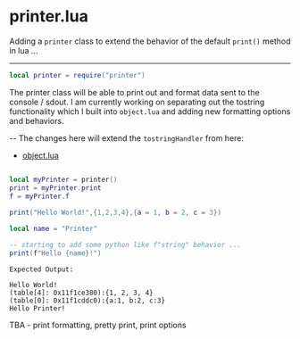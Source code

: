 printer.lua
===============

Adding a `printer` class to extend the behavior of the default `print()` method in lua ...
------ ------ ------ ------ ------

```lua
local printer = require("printer")
```

The printer class will be able to print out and format data sent to the console / sdout. I am currently working on separating out the tostring functionality which I built into `object.lua` and adding new formatting options and behaviors.

-- The changes here will extend the `tostringHandler` from here:
- [object.lua](https://github.com/beckett2000/object.lua)

```lua

local myPrinter = printer()
print = myPrinter.print
f = myPrinter.f
  
print("Hello World!",{1,2,3,4},{a = 1, b = 2, c = 3})

local name = "Printer"

-- starting to add some python like f"string" behavior ...
print(f"Hello {name}!") 

```

```
Expected Output:

Hello World!
(table[4]: 0x11f1ce380):{1, 2, 3, 4}	
(table[0]: 0x11f1cddc0):{a:1, b:2, c:3}
Hello Printer!
```

TBA - print formatting, pretty print, print options

